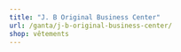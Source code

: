 ```yaml
---
title: "J. B Original Business Center"
url: /ganta/j-b-original-business-center/
shop: vêtements
---
```

